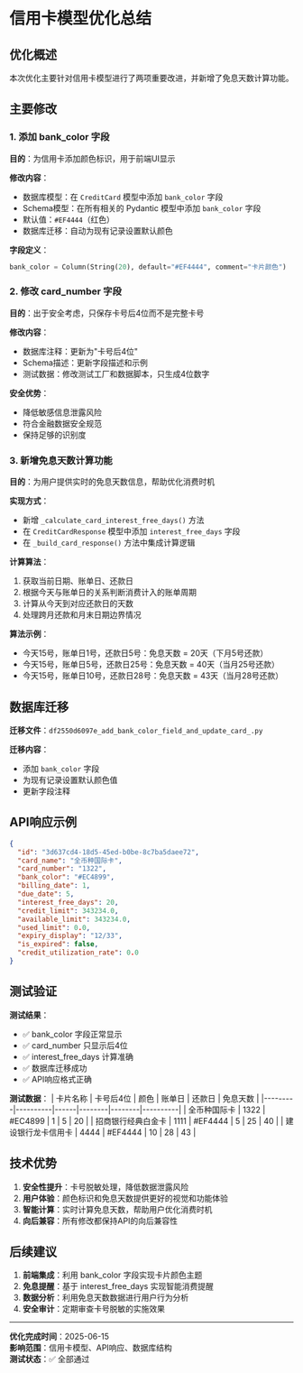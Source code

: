# 信用卡模型优化总结

## 优化概述

本次优化主要针对信用卡模型进行了两项重要改进，并新增了免息天数计算功能。

## 主要修改

### 1. 添加 bank_color 字段

**目的**：为信用卡添加颜色标识，用于前端UI显示

**修改内容**：
- 数据库模型：在 `CreditCard` 模型中添加 `bank_color` 字段
- Schema模型：在所有相关的 Pydantic 模型中添加 `bank_color` 字段
- 默认值：`#EF4444`（红色）
- 数据库迁移：自动为现有记录设置默认颜色

**字段定义**：
```python
bank_color = Column(String(20), default="#EF4444", comment="卡片颜色")
```

### 2. 修改 card_number 字段

**目的**：出于安全考虑，只保存卡号后4位而不是完整卡号

**修改内容**：
- 数据库注释：更新为"卡号后4位"
- Schema描述：更新字段描述和示例
- 测试数据：修改测试工厂和数据脚本，只生成4位数字

**安全优势**：
- 降低敏感信息泄露风险
- 符合金融数据安全规范
- 保持足够的识别度

### 3. 新增免息天数计算功能

**目的**：为用户提供实时的免息天数信息，帮助优化消费时机

**实现方式**：
- 新增 `_calculate_card_interest_free_days()` 方法
- 在 `CreditCardResponse` 模型中添加 `interest_free_days` 字段
- 在 `_build_card_response()` 方法中集成计算逻辑

**计算算法**：
1. 获取当前日期、账单日、还款日
2. 根据今天与账单日的关系判断消费计入的账单周期
3. 计算从今天到对应还款日的天数
4. 处理跨月还款和月末日期边界情况

**算法示例**：
- 今天15号，账单日1号，还款日5号：免息天数 = 20天（下月5号还款）
- 今天15号，账单日5号，还款日25号：免息天数 = 40天（当月25号还款）
- 今天15号，账单日10号，还款日28号：免息天数 = 43天（当月28号还款）

## 数据库迁移

**迁移文件**：`df2550d6097e_add_bank_color_field_and_update_card_.py`

**迁移内容**：
- 添加 `bank_color` 字段
- 为现有记录设置默认颜色值
- 更新字段注释

## API响应示例

```json
{
  "id": "3d637cd4-18d5-45ed-b0be-8c7ba5daee72",
  "card_name": "全币种国际卡",
  "card_number": "1322",
  "bank_color": "#EC4899",
  "billing_date": 1,
  "due_date": 5,
  "interest_free_days": 20,
  "credit_limit": 343234.0,
  "available_limit": 343234.0,
  "used_limit": 0.0,
  "expiry_display": "12/33",
  "is_expired": false,
  "credit_utilization_rate": 0.0
}
```

## 测试验证

**测试结果**：
- ✅ bank_color 字段正常显示
- ✅ card_number 只显示后4位
- ✅ interest_free_days 计算准确
- ✅ 数据库迁移成功
- ✅ API响应格式正确

**测试数据**：
| 卡片名称 | 卡号后4位 | 颜色 | 账单日 | 还款日 | 免息天数 |
|---------|----------|------|--------|--------|----------|
| 全币种国际卡 | 1322 | #EC4899 | 1 | 5 | 20 |
| 招商银行经典白金卡 | 1111 | #EF4444 | 5 | 25 | 40 |
| 建设银行龙卡信用卡 | 4444 | #EF4444 | 10 | 28 | 43 |

## 技术优势

1. **安全性提升**：卡号脱敏处理，降低数据泄露风险
2. **用户体验**：颜色标识和免息天数提供更好的视觉和功能体验
3. **智能计算**：实时计算免息天数，帮助用户优化消费时机
4. **向后兼容**：所有修改都保持API的向后兼容性

## 后续建议

1. **前端集成**：利用 bank_color 字段实现卡片颜色主题
2. **免息提醒**：基于 interest_free_days 实现智能消费提醒
3. **数据分析**：利用免息天数数据进行用户行为分析
4. **安全审计**：定期审查卡号脱敏的实施效果

---

**优化完成时间**：2025-06-15  
**影响范围**：信用卡模型、API响应、数据库结构  
**测试状态**：✅ 全部通过 